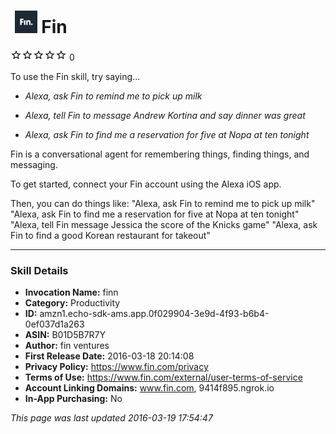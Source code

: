 # &nbsp;<img src="app_icon" alt="Fin icon" width="36"> Fin
![0 stars](../../../images/ic_star_border_black_18dp_1x.png)![0 stars](../../../images/ic_star_border_black_18dp_1x.png)![0 stars](../../../images/ic_star_border_black_18dp_1x.png)![0 stars](../../../images/ic_star_border_black_18dp_1x.png)![0 stars](../../../images/ic_star_border_black_18dp_1x.png) 0

To use the Fin skill, try saying...

* *Alexa, ask Fin to remind me to pick up milk*

* *Alexa, tell Fin to message Andrew Kortina and say dinner was great*

* *Alexa, ask Fin to find me a reservation for five at Nopa at ten tonight*

Fin is a conversational agent for remembering things, finding things, and messaging.  

To get started, connect your Fin account using the Alexa iOS app.

Then, you can do things like:
"Alexa, ask Fin to remind me to pick up milk"
"Alexa, ask Fin to find me a reservation for five at Nopa at ten tonight"
"Alexa, tell Fin message Jessica the score of the Knicks game"
"Alexa, ask Fin to find a good Korean restaurant for takeout"

***

### Skill Details

* **Invocation Name:** finn
* **Category:** Productivity
* **ID:** amzn1.echo-sdk-ams.app.0f029904-3e9d-4f93-b6b4-0ef037d1a263
* **ASIN:** B01D5B7R7Y
* **Author:** fin ventures
* **First Release Date:** 2016-03-18 20:14:08
* **Privacy Policy:** https://www.fin.com/privacy
* **Terms of Use:** https://www.fin.com/external/user-terms-of-service
* **Account Linking Domains:** www.fin.com, 9414f895.ngrok.io
* **In-App Purchasing:** No

*This page was last updated 2016-03-19 17:54:47*
